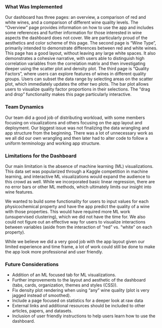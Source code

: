### What Was Implemented

Our dashboard has three pages: an overview, a comparison of red and white wines, and a comparison of  different wine quality levels. 
The “Overview” page provides information on how to use the app and includes some references and further information for those interested in wine aspects the dashboard does not cover. We are particularly proud of the aesthetics and color scheme of this page.
The second page is “Wine Type”, primarily intended to demonstrate differences between red and white wines. This page has a good layout, without leaving any large white spaces. It also demonstrates a cohesive narrative, with users able to distinguish high correlation variables from the correlation matrix and then investigating deeper using the scatter plot and density plot.
The third page is “Quality Factors”, where users can explore features of wines in different quality groups. Users can subset the data range by selecting areas on the scatter plot, which immediately updates the other two plots. The bar plot allows users to visualize quality factor proportions in their selections. The “drag and drop” functionality makes this page particularly interactive. 

### Team Dynamics

Our team did a good job of distributing workload, with some members focusing on visualizations and others focusing on the app layout and deployment. Our biggest issue was not finalizing the data wrangling and app structure from the beginning. There was a lot of unnecessary work as we all did our own wrangling and then later had to alter code to follow a uniform terminology and working app structure.

### Limitations for the Dashboard

Our main limitation is the absence of machine learning (ML) visualizations. This data set was popularized through a Kaggle competition in machine learning, and interactive ML visualizations would expand the audience to this crowd as well. While we incorporated basic linear regression, there are no error bars or other ML methods, which ultimately limits our insight into wine features.

We wanted to build some functionality for users to input values for each physicochemical property and have the app predict the quality of a wine with those properties. This would have required more ML work (unsupervised clustering), which we did not have the time for. We also could not figure out an effective way for users to visualize interactions between variables (aside from the interaction of “red” vs. “white” on each property).

While we believe we did a very good job with the app layout given our limited experience and time frame, a lot of work could still be done to make the app look more professional and user friendly.

### Future Considerations

- Addition of an ML focused tab for ML visualizations.
- Further improvements to the layout and aesthetic of the dashboard (tabs, cards, organization, themes and styles (CSS)).
- Fix density plot rendering when using “any” wine quality (plot is very jagged instead of smoothed).
- Include a page focused on statistics for a deeper look at raw data
- External links and additional resources should be included to other articles, papers, and datasets.
- Inclusion of user friendly instructions to help users learn how to use the dashboard.
